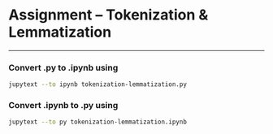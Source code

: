 # Assignment – Tokenization & Lemmatization



---

### Convert .py to .ipynb using
```bash
jupytext --to ipynb tokenization-lemmatization.py
```

### Convert .ipynb to .py using
```bash
jupytext --to py tokenization-lemmatization.ipynb
```